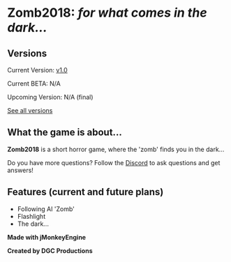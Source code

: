 # **Zomb2018: *for what comes in the dark...***

## **Versions**
Current Version: [v1.0](https://github.com/DGCProductions/zomb2018/releases/tag/v1.0)

Current BETA: N/A 

Upcoming Version: N/A (final)

[See all versions](https://github.com/DGCProductions/zomb2018/releases)

## **What the game is about...**

**Zomb2018** is a short horror game, where the 'zomb' finds you in the dark...

Do you have more questions? Follow the [Discord](https://discord.gg/JvyF9Pq) to ask questions and get answers!

## **Features (current and future plans)**
- Following AI 'Zomb'
- Flashlight
- The dark...

 
 **Made with jMonkeyEngine**
 
 **Created by DGC Productions**
